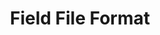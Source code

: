 ---
permalink: /technical-reference/field/field-file-format/field-file-format/
layout: default
title: Field File Format
parent: Field
nav_order: 1
---